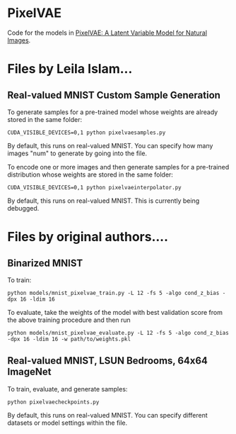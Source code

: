 # PixelVAE

Code for the models in [PixelVAE: A Latent Variable Model for Natural Images](https://arxiv.org/abs/1611.05013).

# Files by Leila Islam...

## Real-valued MNIST Custom Sample Generation

To generate samples for a pre-trained model whose weights are already stored in the same folder:

```
CUDA_VISIBLE_DEVICES=0,1 python pixelvaesamples.py
```

By default, this runs on real-valued MNIST. You can specify how many images "num" to generate by going into the file.

To encode one or more images and then generate samples for a pre-trained distribution whose weights are stored in the same folder:

```
CUDA_VISIBLE_DEVICES=0,1 python pixelvaeinterpolator.py
```

By default, this runs on real-valued MNIST. This is currently being debugged.

# Files by original authors....

## Binarized MNIST

To train:

```
python models/mnist_pixelvae_train.py -L 12 -fs 5 -algo cond_z_bias -dpx 16 -ldim 16
```

To evaluate, take the weights of the model with best validation score from the above training procedure and then run

```
python models/mnist_pixelvae_evaluate.py -L 12 -fs 5 -algo cond_z_bias -dpx 16 -ldim 16 -w path/to/weights.pkl
```

## Real-valued MNIST, LSUN Bedrooms, 64x64 ImageNet

To train, evaluate, and generate samples:

```
python pixelvaecheckpoints.py
```

By default, this runs on real-valued MNIST. You can specify different datasets or model settings within the file.

